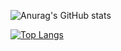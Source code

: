 ![Anurag's GitHub stats](https://github-readme-stats.vercel.app/api?username=anuraghazra&count_private=true)

[![Top Langs](https://github-readme-stats.vercel.app/api/top-langs/?username=Dallok97)](https://github.com/anuraghazra/github-readme-stats)

